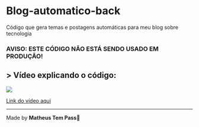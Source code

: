 # Blog-automatico-back
Código que gera temas e postagens automáticas para meu blog sobre tecnologia

### AVISO: ESTE CÓDIGO NÃO ESTÁ SENDO USADO EM PRODUÇÃO!
## > Vídeo explicando o código:
[![](https://markdown-videos-api.jorgenkh.no/youtube/hfFkf4_KBgE)](https://youtu.be/oFf8wNW8spg)

[Link do vídeo aqui](https://youtu.be/hfFkf4_KBgE)

---

Made by **Matheus Tem Pass**👋